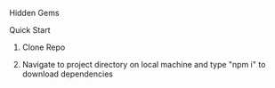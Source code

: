 Hidden Gems

Quick Start

1. Clone Repo

2. Navigate to project directory on local machine and type "npm i" to download dependencies
